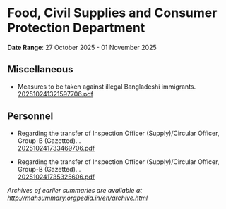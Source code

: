# Food, Civil Supplies and Consumer Protection Department

**Date Range**: 27 October 2025 - 01 November 2025


## Miscellaneous
- Measures to be taken against illegal Bangladeshi immigrants.\
  [202510241321597706.pdf](https://gr.maharashtra.gov.in/Site/Upload/Government%20Resolutions/English/202510241321597706.pdf)

## Personnel
- Regarding the transfer of Inspection Officer (Supply)/Circular Officer, Group-B (Gazetted)...\
  [202510241733469706.pdf](https://gr.maharashtra.gov.in/Site/Upload/Government%20Resolutions/English/202510241733469706.pdf)

- Regarding the transfer of Inspection Officer (Supply)/Circular Officer, Group-B (Gazetted)...\
  [202510241735325606.pdf](https://gr.maharashtra.gov.in/Site/Upload/Government%20Resolutions/English/202510241735325606.pdf)


*Archives of earlier summaries are available at http://mahsummary.orgpedia.in/en/archive.html*